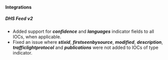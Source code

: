 
#### Integrations

##### DHS Feed v2

- Added support for ***confidence*** and ***languages*** indicator fields to all IOCs, when applicable.
- Fixed an issue where ***stixid***, ***firstseenbysource***, ***modified***, ***description***, ***trafficlightprotocol*** and ***publications*** were not added to IOCs of type indicator.
